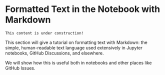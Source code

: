 # Formatted Text in the Notebook with Markdown

```{note}
This content is under construction!
```

This section will give a tutorial on formatting text with Markdown: the simple, human-readable text language used extensively in Jupyter notebooks, GitHub Discussions, and elsewhere.

We will show how this is useful both in notebooks and other places like GitHub Issues.
